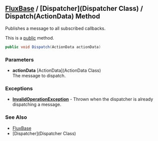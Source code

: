 [FluxBase](index) / [Dispatcher](Dispatcher Class) /  Dispatch(ActionData) Method
---------------------------------------------------------------------------------

Publishes a message to all subscribed callbacks.

This is a [public](https://docs.microsoft.com/dotnet/csharp/language-reference/keywords/public) method.

```c#
public void Dispatch(ActionData actionData)
```

### Parameters
* __actionData__ [ActionData](ActionData Class)  
The message to dispatch.

### Exceptions
* __[InvalidOperationException](https://docs.microsoft.com/dotnet/api/system.invalidoperationexception)__ - Thrown when the dispatcher is already dispatching a message.

### See Also
* [FluxBase](index)
* [Dispatcher](Dispatcher Class)